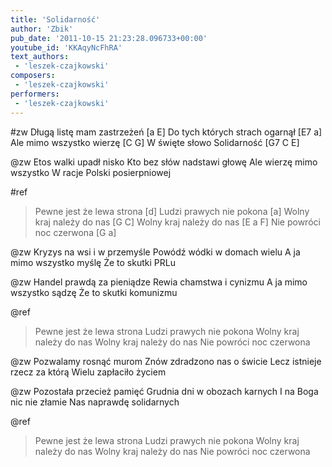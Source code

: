 ```yaml
---
title: 'Solidarność'
author: 'Zbik'
pub_date: '2011-10-15 21:23:28.096733+00:00'
youtube_id: 'KKAqyNcFhRA'
text_authors:
 - 'leszek-czajkowski'
composers:
 - 'leszek-czajkowski'
performers:
 - 'leszek-czajkowski'
---
```


#zw
Długą listę mam zastrzeżeń [a E]
Do tych których strach ogarnął [E7 a]
Ale mimo wszystko wierzę [C G]
W święte słowo Solidarność [G7 C E]

@zw
Etos walki upadł nisko
Kto bez słów nadstawi głowę
Ale wierzę mimo wszystko
W racje Polski posierpniowej

#ref
>Pewne jest że lewa strona [d]
>Ludzi prawych nie pokona [a]
>Wolny kraj należy do nas [G C]
>Wolny kraj należy do nas [E a F]
>Nie powróci noc czerwona [G a]

@zw
Kryzys na wsi i w przemyśle
Powódź wódki w domach wielu
A ja mimo wszystko myślę
Że to skutki PRLu

@zw
Handel prawdą za pieniądze
Rewia chamstwa i cynizmu
A ja mimo wszystko sądzę
Że to skutki komunizmu

@ref
>Pewne jest że lewa strona
>Ludzi prawych nie pokona
>Wolny kraj należy do nas
>Wolny kraj należy do nas
>Nie powróci noc czerwona

@zw
Pozwalamy rosnąć murom
Znów zdradzono nas o świcie
Lecz istnieje rzecz za którą
Wielu zapłaciło życiem

@zw
Pozostała przecież pamięć
Grudnia dni w obozach karnych
I na Boga nic nie złamie
Nas naprawdę solidarnych

@ref
>Pewne jest że lewa strona
>Ludzi prawych nie pokona
>Wolny kraj należy do nas
>Wolny kraj należy do nas
>Nie powróci noc czerwona